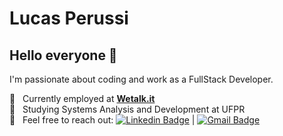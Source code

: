 <!--<img width="auto" src="https://i.imgur.com/2YwyA1I.png">!-->

# Lucas Perussi

## Hello everyone 👋
I'm passionate about coding and work as a FullStack Developer.

:rocket:  &nbsp; Currently employed at <a href="https://wetalkit.com.br//">**Wetalk.it**</a>
<br/> 💬  &nbsp; Studying Systems Analysis and Development at UFPR
<br/> :email: &nbsp; Feel free to reach out: [![Linkedin Badge](https://img.shields.io/badge/-LucasPerussi-blue?style=flat-square&logo=Linkedin&logoColor=white&link=https://www.linkedin.com/in/lucasperussi/)](https://www.linkedin.com/in/lucasperussi/) 
| 
[![Gmail Badge](https://img.shields.io/badge/-perussilucas@gmail.com-c14438?style=flat-square&logo=Gmail&logoColor=white&link=mailto:perussilucas@gmail.com)](mailto:perussilucas@gmail.com)
